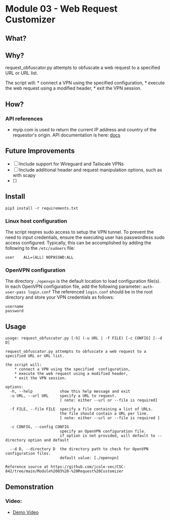 # Module 03 - Web Request Customizer

## What?



## Why?

request_obfuscator.py attempts to obfuscate a web request to a specified URL or URL list.

The script will:
    * connect a VPN using the specified  configuration,
    * execute the web request using a modified header,
    * exit the VPN session.

## How?




### API references
- myip.com is used to return the current IP address and country of the requestor's origin. API documentation is here: [docs](https://www.myip.com/api-docs/)

## Future Improvements

- [ ] Include support for Wireguard and Tailscale VPNs
- [ ] Include additional header and request manipulation options, such as with scapy
- [ ] 

## Install

```
pip3 install -r requirements.txt
```

### Linux host configuration

The script reqires sudo access to setup the VPN tunnel.
To prevent the need to input credentials, ensure the executing user has passwordless sudo access configured.
Typically, this can be accomplished by adding the following to the `/etc/sudoers` file:
```
user    ALL=(ALL) NOPASSWD:ALL
```


### OpenVPN configuration
The directory `./openvpn` is the default location to load configuration file(s).
In each OpenVPN configuration file, add the following parameter: `auth-user-pass login.conf`
The referenced `login.conf` should be in the root directory and store your VPN credentials as follows:

```
username
password
```

## Usage


```
usage: request_obfuscator.py [-h] (-u URL | -f FILE) [-c CONFIG] [--d D]

request_obfuscator.py attempts to obfuscate a web request to a specified URL or URL list.

the script will:
    * connect a VPN using the specified  configuration,
    * execute the web request using a modified header,
    * exit the VPN session.

options:
  -h, --help            show this help message and exit
  -u URL, --url URL     specify a URL to request.
                        [ note: either --url or --file is required] 
                            
  -f FILE, --file FILE  specify a file containing a list of URLs.
                        the file should contain a URL per line.
                        [ note: either --url or --file is required ]
                            
  -c CONFIG, --config CONFIG
                        specify an OpenVPN configuration file.
                        if option is not provided, will default to --directory option and default
                            
  --d D, --directory D  the directory path to check for OpenVPN configuration files.
                        default value: [./openvpn]

Reference source at https://github.com/jcole-sec/CSC-842/tree/main/Module%2003%20-%20Request%20Customizer
```

## Demonstration



### Video: 

 - [Demo Video](https://youtu.be/...)